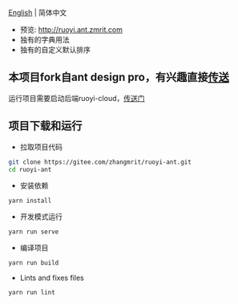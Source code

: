 [English](./README.md) | 简体中文


- 预览: http://ruoyi.ant.zmrit.com
- 独有的字典用法
- 独有的自定义默认排序



本项目fork自ant design pro，有兴趣直接[传送](https://pro.ant.design/)
----


运行项目需要启动后端ruoyi-cloud，[传送门](https://gitee.com/zhangmrit/ruoyi-cloud)

项目下载和运行
----

- 拉取项目代码
```bash
git clone https://gitee.com/zhangmrit/ruoyi-ant.git
cd ruoyi-ant
```

- 安装依赖
```
yarn install
```

- 开发模式运行
```
yarn run serve
```

- 编译项目
```
yarn run build
```

- Lints and fixes files
```
yarn run lint
```

